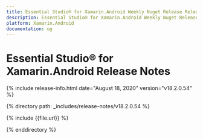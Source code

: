 ```yaml
---
title: Essential Studio® for Xamarin.Android Weekly Nuget Release Release Notes  
description: Essential Studio® for Xamarin.Android Weekly Nuget Release Release Notes  
platform: Xamarin.Android
documentation: ug
---
```


# Essential Studio® for Xamarin.Android  Release Notes  

{% include release-info.html date="August 18, 2020"  version="v18.2.0.54" %} 


{% directory path: _includes/release-notes/v18.2.0.54 %}

{% include {{file.url}} %}

{% enddirectory %}